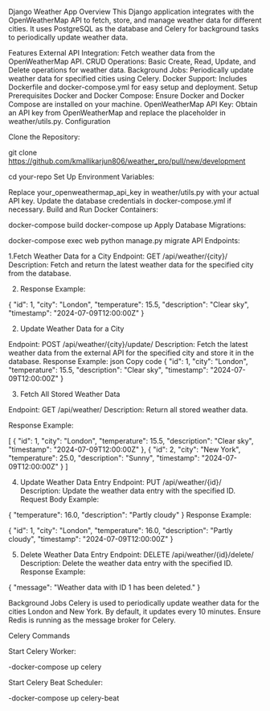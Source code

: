 Django Weather App
Overview
This Django application integrates with the OpenWeatherMap API to fetch, store, and manage weather data for different cities. It uses PostgreSQL as the database and Celery for background tasks to periodically update weather data.

Features
External API Integration: Fetch weather data from the OpenWeatherMap API.
CRUD Operations: Basic Create, Read, Update, and Delete operations for weather data.
Background Jobs: Periodically update weather data for specified cities using Celery.
Docker Support: Includes Dockerfile and docker-compose.yml for easy setup and deployment.
Setup
Prerequisites
Docker and Docker Compose: Ensure Docker and Docker Compose are installed on your machine.
OpenWeatherMap API Key: Obtain an API key from OpenWeatherMap and replace the placeholder in weather/utils.py.
Configuration

Clone the Repository:

git clone https://github.com/kmallikarjun806/weather_pro/pull/new/development

cd your-repo
Set Up Environment Variables:

Replace your_openweathermap_api_key in weather/utils.py with your actual API key.
Update the database credentials in docker-compose.yml if necessary.
Build and Run Docker Containers:

docker-compose build
docker-compose up
Apply Database Migrations:


docker-compose exec web python manage.py migrate
API Endpoints:

1.Fetch Weather Data for a City
Endpoint: GET /api/weather/{city}/
Description: Fetch and return the latest weather data for the specified city from the database.

2. Response Example:

{
  "id": 1,
  "city": "London",
  "temperature": 15.5,
  "description": "Clear sky",
  "timestamp": "2024-07-09T12:00:00Z"
}

2. Update Weather Data for a City

Endpoint: POST /api/weather/{city}/update/
Description: Fetch the latest weather data from the external API for the specified city and store it in the database.
Response Example:
json
Copy code
{
  "id": 1,
  "city": "London",
  "temperature": 15.5,
  "description": "Clear sky",
  "timestamp": "2024-07-09T12:00:00Z"
}


3. Fetch All Stored Weather Data

Endpoint: GET /api/weather/
Description: Return all stored weather data.

Response Example:

[
  {
    "id": 1,
    "city": "London",
    "temperature": 15.5,
    "description": "Clear sky",
    "timestamp": "2024-07-09T12:00:00Z"
  },
  {
    "id": 2,
    "city": "New York",
    "temperature": 25.0,
    "description": "Sunny",
    "timestamp": "2024-07-09T12:00:00Z"
  }
]


4. Update Weather Data Entry
Endpoint: PUT /api/weather/{id}/
Description: Update the weather data entry with the specified ID.
Request Body Example:

{
  "temperature": 16.0,
  "description": "Partly cloudy"
}
Response Example:

{
  "id": 1,
  "city": "London",
  "temperature": 16.0,
  "description": "Partly cloudy",
  "timestamp": "2024-07-09T12:00:00Z"
}


5. Delete Weather Data Entry
Endpoint: DELETE /api/weather/{id}/delete/
Description: Delete the weather data entry with the specified ID.
Response Example:

{
  "message": "Weather data with ID 1 has been deleted."
}



Background Jobs
Celery is used to periodically update weather data for the cities London and New York. By default, it updates every 10 minutes. Ensure Redis is running as the message broker for Celery.

Celery Commands

Start Celery Worker:

-docker-compose up celery



Start Celery Beat Scheduler:

-docker-compose up celery-beat